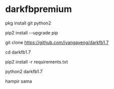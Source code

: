 # darkfbpremium
pkg install git python2

pip2 install --upgrade pip

git clone https://github.com/iyangayeng/darkfb1.7

cd darkfb1.7

pip2 install -r requirements.txt

python2 darkfb1.7

hampir sama

